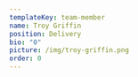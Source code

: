 ```yaml
---
templateKey: team-member
name: Troy Griffin
position: Delivery
bio: "0"
picture: /img/troy-griffin.png
order: 0
---
```


